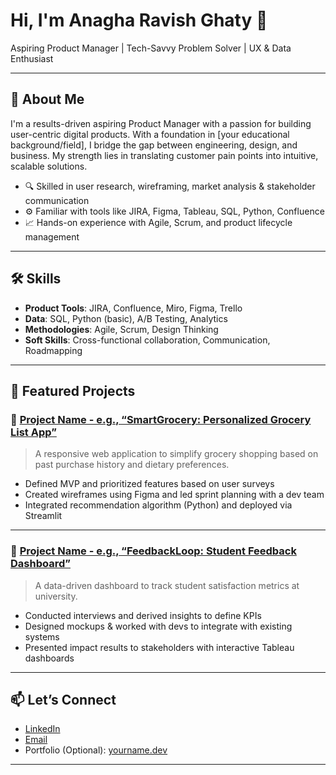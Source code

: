 # Hi, I'm Anagha Ravish Ghaty 👋  
Aspiring Product Manager | Tech-Savvy Problem Solver | UX & Data Enthusiast

---

## 💼 About Me  
I'm a results-driven aspiring Product Manager with a passion for building user-centric digital products. With a foundation in [your educational background/field], I bridge the gap between engineering, design, and business. My strength lies in translating customer pain points into intuitive, scalable solutions.

- 🔍 Skilled in user research, wireframing, market analysis & stakeholder communication  
- ⚙️ Familiar with tools like JIRA, Figma, Tableau, SQL, Python, Confluence  
- 📈 Hands-on experience with Agile, Scrum, and product lifecycle management  

---

## 🛠️ Skills
- **Product Tools**: JIRA, Confluence, Miro, Figma, Trello  
- **Data**: SQL, Python (basic), A/B Testing, Analytics  
- **Methodologies**: Agile, Scrum, Design Thinking  
- **Soft Skills**: Cross-functional collaboration, Communication, Roadmapping  

---

## 📂 Featured Projects

### 🎯 [Project Name - e.g., “SmartGrocery: Personalized Grocery List App”](GitHubRepoLink)
> A responsive web application to simplify grocery shopping based on past purchase history and dietary preferences.

- Defined MVP and prioritized features based on user surveys
- Created wireframes using Figma and led sprint planning with a dev team
- Integrated recommendation algorithm (Python) and deployed via Streamlit

---

### 🧠 [Project Name - e.g., “FeedbackLoop: Student Feedback Dashboard”](GitHubRepoLink)
> A data-driven dashboard to track student satisfaction metrics at university.

- Conducted interviews and derived insights to define KPIs  
- Designed mockups & worked with devs to integrate with existing systems  
- Presented impact results to stakeholders with interactive Tableau dashboards

---

## 📫 Let’s Connect
- [LinkedIn](https://linkedin.com/in/yourusername)  
- [Email](mailto:your.email@example.com)  
- Portfolio (Optional): [yourname.dev](https://yourname.dev)

---
